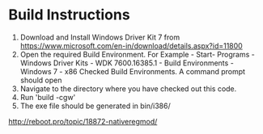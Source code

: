# Build Instructions

1. Download and Install Windows Driver Kit 7 from https://www.microsoft.com/en-in/download/details.aspx?id=11800
2. Open the required Build Environment. For Example - Start- Programs - Windows Driver Kits - WDK 7600.16385.1 - Build Environments - Windows 7 - x86 Checked Build Environments. A command prompt should open
3. Navigate to the directory where you have checked out this code.
4. Run 'build -cgw'
5. The exe file should be generated in bin/i386/


http://reboot.pro/topic/18872-nativeregmod/

